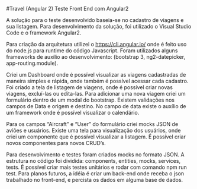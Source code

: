 #Travel (Angular 2)
Teste Front End com Angular2

A solução para o teste desenvolvido baseia-se no cadastro de viagens e sua listagem. Para desenvolvimento da solução, foi utilizado o Visual Studio Code e o framework Angular2.

Para criação da arquitetura utilizei o https://cli.angular.io/ onde é feito uso do node.js para runtime do código Javascript. Foram utilizados alguns frameworks de auxílio ao desenvolvimento: (bootstrap 3, ng2-datepicker, app-routing.module).

Criei um Dashboard onde é possível visualizar as viagens cadastradas de maneira simples e rápida, onde também é possível acessar cada cadastro. Foi criado a tela de listagem de viagens, onde é possível criar novas viagens, excluí-las ou edita-las. Para adicionar uma nova viagem criei um formulário dentro de um modal do bootstrap. Existem validações nos campos de Data e origem e destino. No campo de data existe o auxílio de um framework onde é possível visualizar o calendário. 

Para os campos “Aircraft” e “User” do formulário criei mocks JSON de aviões e usuários. Existe uma tela para visualização dos usuários, onde criei um componente que é possível visualizar a listagem. É possível criar novos componentes para novos CRUD’s.

Para desenvolvimento e testes foram criados mocks no formato JSON. A estrutura no código foi dividida: components, entities, mocks, services, tests. É possível criar mais testes unitários e rodar com comando npm run test. Para planos futuros, a idéia é criar um back-end onde receba o json trabalhado no front-end, e percista os dados em alguma base de dados.

